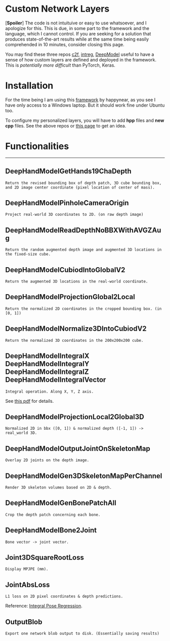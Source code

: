 # Custom Network Layers

[**Spoiler**] The code is not intuituive or easy to use whatsoever, and I apologize for this. This is due, in some part to the framework and the language, which I cannot control. If you are seeking for a solution that produces state-of-the-art results while at the same time being easily comprehended in 10 minutes, consider closing this page.

You may find these three repos [c2f](https://github.com/strawberryfg/c2f-3dhm-human-caffe), [intreg](https://github.com/strawberryfg/int-3dhuman-I1), [DeepModel](https://github.com/strawberryfg/DeepModel_hand) useful to have a sense of how custom layers are defined and deployed in the framework. This is *potentially more difficult* than PyTorch, Keras.


# Installation
For the time being I am using this [framework](https://github.com/happynear/caffe-windows) by happynear, as you see I have only access to a Windows laptop. But it should work fine under Ubuntu too.

To configure my personalized layers, you will have to add **hpp** files and **new cpp** files. See the above repos or [this page](https://github.com/BVLC/caffe/wiki/Development) to get an idea.

# Functionalities

----

## DeepHandModelGetHands19ChaDepth
``` 
Return the revised bounding box of depth patch, 3D cube bounding box, and 2D image center coordinate (pixel location of center of mass).
``` 

## DeepHandModelPinholeCameraOrigin
``` 
Project real-world 3D coordinates to 2D. (on raw depth image)
``` 

## DeepHandModelReadDepthNoBBXWithAVGZAug
``` 
Return the random augmented depth image and augmented 3D locations in the fixed-size cube.
``` 

## DeepHandModelCubiodIntoGlobalV2
``` 
Return the augmented 3D locations in the real-world coordinate.
``` 

## DeepHandModelProjectionGlobal2Local
``` 
Return the normalized 2D coordinates in the cropped bounding box. (in [0, 1])
``` 


## DeepHandModelNormalize3DIntoCubiodV2
``` 
Return the normalized 3D coordinates in the 200x200x200 cube.
```

## DeepHandModelIntegralX DeepHandModelIntegralY DeepHandModelIntegralZ DeepHandModelIntegralVector
``` 
Integral operation. Along X, Y, Z axis. 
```
See [this pdf](https://github.com/strawberryfg/c2f-3dhm-human-caffe/blob/master/caffe_code/code.pdf) for details.

## DeepHandModelProjectionLocal2Global3D
``` 
Normalized 2D in bbx ([0, 1]) & normalized depth ([-1, 1]) -> real_world 3D.
```

## DeepHandModelOutputJointOnSkeletonMap
``` 
Overlay 2D joints on the depth image.
```

## DeepHandModelGen3DSkeletonMapPerChannel
``` 
Render 3D skeleton volumes based on 2D & depth.
```

## DeepHandModelGenBonePatchAll
``` 
Crop the depth patch concerning each bone.
```


## DeepHandModelBone2Joint
``` 
Bone vector -> joint vector.
```

## Joint3DSquareRootLoss
``` 
Display MPJPE (mm).
```

## JointAbsLoss
``` 
L1 loss on 2D pixel coordinates & depth predictions. 
```
Reference: [Integral Pose Regression](https://github.com/JimmySuen/integral-human-pose/blob/master/pytorch_projects/common_pytorch/loss/integral.py).


## OutputBlob
``` 
Export one network blob output to disk. (Essentially saving results)
```